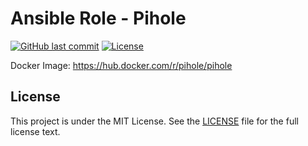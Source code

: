 # Ansible Role - Pihole

[![GitHub last commit](https://img.shields.io/github/last-commit/ursinn/ansible-role-pihole?logo=github&style=for-the-badge)](https://github.com/ursinn/ansible-role-pihole/commits)
[![License](https://img.shields.io/github/license/ursinn/ansible-role-pihole?style=for-the-badge)](https://github.com/ursinn/ansible-role-pihole/blob/main/LICENSE)

Docker Image: https://hub.docker.com/r/pihole/pihole

## License

This project is under the MIT License. See the [LICENSE](https://github.com/ursinn/ansible-role-pihole/blob/main/LICENSE) file for the full license text.
